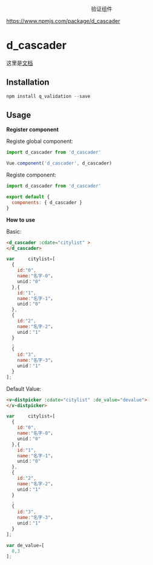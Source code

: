 <p align="center">
  验证组件
</p>

https://www.npmjs.com/package/d_cascader
# d_cascader

 这里是[文档](https://github.com/dongasai/d_cascader#readme)

## Installation

```javascript
npm install q_validation --save
```
## Usage
**Register component**

Registe global component:

```javascript
import d_cascader from 'd_cascader'

Vue.component('d_cascader', d_cascader)
```

Registe component:

```javascript
import d_cascader from 'd_cascader'

export default {
  components: { d_cascader }
}
```

**How to use**

Basic:

```html
<d_cascader :cdate="citylist" > 
</d_cascader>
```
```javascript
var     citylist=[
  {
    id:"0",
    name:"名字-0"，
    unid："0"
  },{
    id:"1",
    name:"名字-1"，
    unid："0"
  },
  {
    id:"2",
    name:"名字-2"，
    unid："1"
  }
  ,
  {
    id:"3",
    name:"名字-3"，
    unid："1"
  }
];
```


Default Value:

```html
<v-distpicker :cdate="citylist" :de_value="devalue">
</v-distpicker>
```
```javascript
var     citylist=[
  {
    id:"0",
    name:"名字-0"，
    unid："0"
  },{
    id:"1",
    name:"名字-1"，
    unid："0"
  },
  {
    id:"2",
    name:"名字-2"，
    unid："1"
  }
  ,
  {
    id:"3",
    name:"名字-3"，
    unid："1"
  }
];

var de_value=[
  0,3
];
```